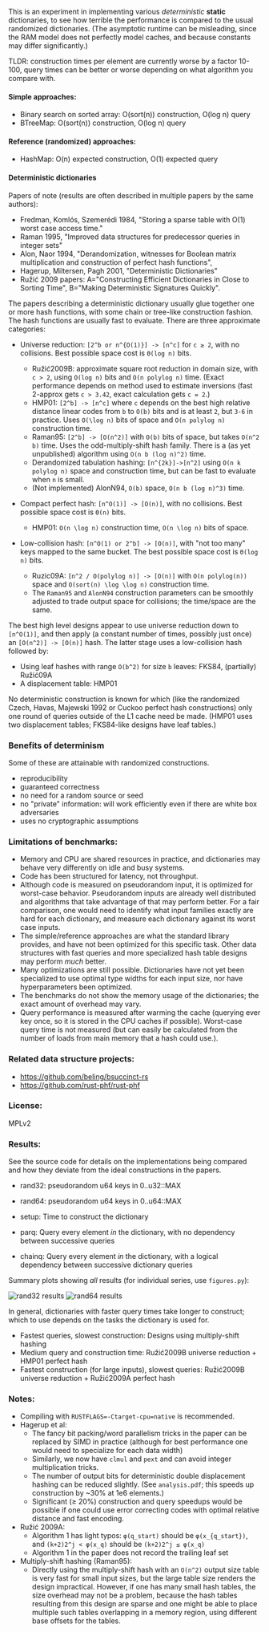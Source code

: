 This is an experiment in implementing various _deterministic_ **static**
dictionaries, to see how terrible the performance is compared to the usual
randomized dictionaries. (The asymptotic runtime can be misleading, since the
RAM model does not perfectly model caches, and because constants may differ
significantly.)

TLDR: construction times per element are currently worse by a factor 10-100,
query times can be better or worse depending on what algorithm you compare with.

#### Simple approaches:

- Binary search on sorted array: O(sort(n)) construction, O(log n) query
- BTreeMap: O(sort(n)) construction, O(log n) query

#### Reference (randomized) approaches:

- HashMap: O(n) expected construction, O(1) expected query

#### Deterministic dictionaries

Papers of note (results are often described in multiple papers by the same
authors):

- Fredman, Komlós, Szemerédi 1984, "Storing a sparse table with O(1) worst case
  access time."
- Raman 1995, "Improved data structures for predecessor queries in integer sets"
- Alon, Naor 1994, "Derandomization, witnesses for Boolean matrix multiplication
  and construction of perfect hash functions",
- Hagerup, Miltersen, Pagh 2001, "Deterministic Dictionaries"
- Ružić 2009 papers: A="Constructing Efficient Dictionaries in Close to Sorting
  Time", B="Making Deterministic Signatures Quickly".

The papers describing a deterministic dictionary usually glue together one or
more hash functions, with some chain or tree-like construction fashion. The hash
functions are usually fast to evaluate. There are three approximate categories:

- Universe reduction: `[2^b or n^{O(1)}] -> [n^c]` for `c ≥ 2`, with no
  collisions. Best possible space cost is `Θ(log n)` bits.

  - Ružić2009B: approximate square root reduction in domain size, with `c > 2`,
    using `O(log n)` bits and `O(n polylog n)` time. (Exact performance depends
    on method used to estimate inversions (fast 2-approx gets `c > 3.42`, exact
    calculation gets `c = 2`.)
  - HMP01: `[2^b] -> [n^c]` where `c` depends on the best high relative distance
    linear codes from `b` to `O(b)` bits and is at least `2`, but `3-6` in
    practice. Uses `O(\log n)` bits of space and `O(n polylog n)` construction
    time.
  - Raman95: `[2^b] -> [O(n^2)]` with `O(b)` bits of space, but takes `O(n^2 b)`
    time. Uses the odd-multiply-shift hash family. There is a (as yet
    unpublished) algorithm using `O(n b (log n)^2)` time.
  - Derandomized tabulation hashing: `[n^{2k}]->[n^2]` using `O(n k polylog n)`
    space and construction time, but can be fast to evaluate when `n` is small.
  - (Not implemented) AlonN94, `O(b)` space, `O(n b (log n)^3)` time.

- Compact perfect hash: `[n^O(1)] -> [O(n)]`, with no collisions. Best possible
  space cost is `Θ(n)` bits.

  - HMP01: `O(n \log n)` construction time, `O(n \log n)` bits of space.

- Low-collision hash: `[n^O(1) or 2^b] -> [O(n)]`, with "not too many" keys
  mapped to the same bucket. The best possible space cost is `Θ(log n)` bits.

  - Ruzic09A: `[n^2 / O(polylog n)] -> [O(n)]` with `O(n polylog(n))` space and
    `O(sort(n) \log \log n)` construction time.
  - The `Raman95` and `AlonN94` construction parameters can be smoothly adjusted
    to trade output space for collisions; the time/space are the same.

The best high level designs appear to use universe reduction down to `[n^O(1)]`,
and then apply (a constant number of times, possibly just once) an
`[O(n^2)] -> [O(n)]` hash. The latter stage uses a low-collision hash followed
by:

- Using leaf hashes with range `O(b^2)` for size `b` leaves: FKS84, (partially)
  Ružić09A
- A displacement table: HMP01

No deterministic construction is known for which (like the randomized Czech,
Havas, Majewski 1992 or Cuckoo perfect hash constructions) only one round of
queries outside of the L1 cache need be made. (HMP01 uses two displacement
tables; FKS84-like designs have leaf tables.)

### Benefits of determinism

Some of these are attainable with randomized constructions.

- reproducibility
- guaranteed correctness
- no need for a random source or seed
- no "private" information: will work efficiently even if there are white box
  adversaries
- uses no cryptographic assumptions

### Limitations of benchmarks:

- Memory and CPU are shared resources in practice, and dictionaries may behave
  very differently on idle and busy systems.
- Code has been structured for latency, not throughput.
- Although code is measured on pseudorandom input, it is optimized for
  worst-case behavior. Pseudorandom inputs are already well distributed and
  algorithms that take advantage of that may perform better. For a fair
  comparison, one would need to identify what input families exactly are hard
  for each dictionary, and measure each dictionary against its worst case
  inputs.
- The simple/reference approaches are what the standard library provides, and
  have not been optimized for this specific task. Other data structures with
  fast queries and more specialized hash table designs may perform _much_
  better.
- Many optimizations are still possible. Dictionaries have not yet been
  specialized to use optimal type widths for each input size, nor have
  hyperparameters been optimized.
- The benchmarks do not show the memory usage of the dictionaries; the exact
  amount of overhead may vary.
- Query performance is measured after warming the cache (querying ever key once,
  so it is stored in the CPU caches if possible). Worst-case query time is not
  measured (but can easily be calculated from the number of loads from main
  memory that a hash could use.).

### Related data structure projects:

- https://github.com/beling/bsuccinct-rs
- https://github.com/rust-phf/rust-phf

### License:

MPLv2

### Results:

See the source code for details on the implementations being compared and how
they deviate from the ideal constructions in the papers.

- rand32: pseudorandom u64 keys in 0..u32::MAX

- rand64: pseudorandom u64 keys in 0..u64::MAX

- setup: Time to construct the dictionary

- parq: Query every element _in_ the dictionary, with no dependency between
  successive queries

- chainq: Query every element _in_ the dictionary, with a logical dependency
  between successive dictionary queries

Summary plots showing _all_ results (for individual series, use `figures.py`):

![rand32 results](rand32.svg) ![rand64 results](rand64.svg)

In general, dictionaries with faster query times take longer to construct; which
to use depends on the tasks the dictionary is used for.

- Fastest queries, slowest construction: Designs using multiply-shift hashing
- Medium query and construction time: Ružić2009B universe reduction + HMP01
  perfect hash
- Fastest construction (for large inputs), slowest queries: Ružić2009B universe
  reduction + Ružić2009A perfect hash

### Notes:

- Compiling with `RUSTFLAGS=-Ctarget-cpu=native` is recommended.
- Hagerup et al:
  - The fancy bit packing/word parallelism tricks in the paper can be replaced
    by SIMD in practice (although for best performance one would need to
    specialize for each data width)
  - Similarly, we now have `clmul` and `pext` and can avoid integer
    multiplication tricks.
  - The number of output bits for deterministic double displacement hashing can
    be reduced slightly. (See `analysis.pdf`; this speeds up construction by
    ~30% at 1e6 elements.)
  - Significant (≥ 20%) construction and query speedups would be possible if one
    could use error correcting codes with optimal relative distance and fast
    encoding.
- Ružić 2009A:
  - Algorithm 1 has light typos: `φ(q_start)` should be `φ(x_{q_start})`, and
    `(k+2)2^j < φ(x_q)` should be `(k+2)2^j ≤ φ(x_q)`
  - Algorithm 1 in the paper does not record the trailing leaf set
- Multiply-shift hashing (Raman95):
  - Directly using the multiply-shift hash with an `O(n^2)` output size table is
    very fast for small input sizes, but the large table size renders the design
    impractical. However, if one has many small hash tables, the size overhead
    may not be a problem, because the hash tables resulting from this design are
    sparse and one might be able to place multiple such tables overlapping in a
    memory region, using different base offsets for the tables.
